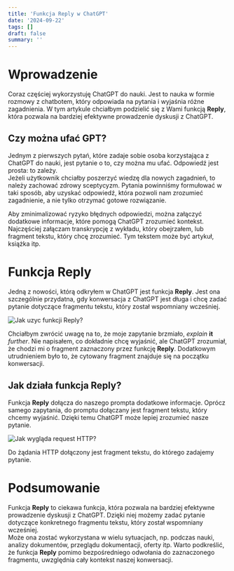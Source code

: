 ```yaml
---
title: 'Funkcja Reply w ChatGPT'
date: '2024-09-22'
tags: []
draft: false
summary: ''
---
```


# Wprowadzenie

Coraz częściej wykorzystuję ChatGPT do nauki. Jest to nauka w formie rozmowy z chatbotem, który odpowiada na pytania i wyjaśnia różne zagadnienia. W tym artykule chciałbym podzielić się z Wami funkcją **Reply**, która pozwala na bardziej efektywne prowadzenie dyskusji z ChatGPT.

## Czy można ufać GPT?

Jednym z pierwszych pytań, które zadaje sobie osoba korzystająca z ChatGPT do nauki, jest pytanie o to, czy można mu ufać. Odpowiedź jest prosta: to zależy.  
Jeżeli użytkownik chciałby poszerzyć wiedzę dla nowych zagadnień, to należy zachować zdrowy sceptycyzm. Pytania powinniśmy formułować w taki sposób, aby uzyskać odpowiedź, która pozwoli nam zrozumieć zagadnienie, a nie tylko otrzymać gotowe rozwiązanie. 

Aby zminimalizować ryzyko błędnych odpowiedzi, można załączyć dodatkowe informacje, które pomogą ChatGPT zrozumieć kontekst. 
Najczęściej załączam transkrypcję z wykładu, który obejrzałem, lub fragment tekstu, który chcę zrozumieć. Tym tekstem może być artykuł, książka itp.

# Funkcja Reply

Jedną z nowości, którą odkryłem w ChatGPT jest funkcja **Reply**. Jest ona szczególnie przydatna, gdy konwersacja z ChatGPT jest długa i chcę zadać pytanie dotyczące fragmentu tekstu, który został wspomniany wcześniej. 

![Jak uzyc funkcji Reply?](/blog/efektywne-dyskusje-z-chatem-gpt/backpropagation.gif)

Chciałbym zwrócić uwagę na to, że moje zapytanie brzmiało, *explain* **it** *further*. Nie napisałem, co dokładnie chcę wyjaśnić, ale ChatGPT zrozumiał, że chodzi mi o fragment zaznaczony przez funkcję **Reply**. Dodatkowym utrudnieniem było to, że cytowany fragment znajduje się na początku konwersacji. 

## Jak działa funkcja Reply?

Funkcja **Reply** dołącza do naszego prompta dodatkowe informacje. Oprócz samego zapytania, do promptu dołączany jest fragment tekstu, który chcemy wyjaśnić. Dzięki temu ChatGPT może lepiej zrozumieć nasze pytanie.

![Jak wygląda request HTTP?](/blog/efektywne-dyskusje-z-chatem-gpt/http.jpg)

Do żądania HTTP dołączony jest fragment tekstu, do którego zadajemy pytanie. 

# Podsumowanie

Funkcja **Reply** to ciekawa funkcja, która pozwala na bardziej efektywne prowadzenie dyskusji z ChatGPT. Dzięki niej możemy zadać pytanie dotyczące konkretnego fragmentu tekstu, który został wspomniany wcześniej.  
Może ona zostać wykorzystana w wielu sytuacjach, np. podczas nauki, analizy dokumentów, przeglądu dokumentacji, oferty itp. Warto podkreślić, że funkcja **Reply** pomimo bezpośredniego odwołania do zaznaczonego fragmentu, uwzględnia cały kontekst naszej konwersacji. 

